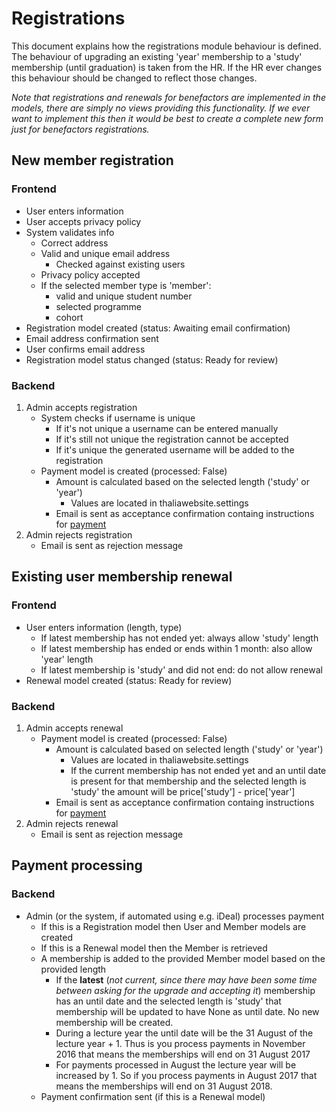 Registrations
=====

This document explains how the registrations module behaviour is defined.
The behaviour of upgrading an existing 'year' membership to a 'study' membership (until graduation) is taken from the HR. If the HR ever changes this behaviour should be changed to reflect those changes.

_Note that registrations and renewals for benefactors are implemented in the models, there are simply no views providing this functionality. If we ever want to implement this then it would be best to create a complete new form just for benefactors registrations._

## New member registration

### Frontend

- User enters information
- User accepts privacy policy
- System validates info
	- Correct address
	- Valid and unique email address
		- Checked against existing users
	- Privacy policy accepted
	- If the selected member type is 'member':
	    - valid and unique student number
	    - selected programme
	    - cohort
- Registration model created (status: Awaiting email confirmation)
- Email address confirmation sent
- User confirms email address
- Registration model status changed (status: Ready for review)

### Backend

1. Admin accepts registration
	- System checks if username is unique
		- If it's not unique a username can be entered manually
		- If it's still not unique the registration cannot be accepted
		- If it's unique the generated username will be added to the registration
	- Payment model is created (processed: False)
		- Amount is calculated based on the selected length ('study' or 'year')
			- Values are located in thaliawebsite.settings
		- Email is sent as acceptance confirmation containg instructions for [payment](#payment-processing)
2. Admin rejects registration
	- Email is sent as rejection message


## Existing user membership renewal

### Frontend

- User enters information (length, type)
	- If latest membership has not ended yet: always allow 'study' length
	- If latest membership has ended or ends within 1 month: also allow 'year' length
	- If latest membership is 'study' and did not end: do not allow renewal
- Renewal model created (status: Ready for review)

### Backend

1. Admin accepts renewal
	- Payment model is created (processed: False)
		- Amount is calculated based on selected length ('study' or 'year')
			- Values are located in thaliawebsite.settings
			- If the current membership has not ended yet and an until date is present for that membership and
			 the selected length is 'study' the amount will be price['study'] - price['year']
		- Email is sent as acceptance confirmation containg instructions for [payment](#payment-processing)
2. Admin rejects renewal
	- Email is sent as rejection message


## Payment processing

### Backend

- Admin (or the system, if automated using e.g. iDeal) processes payment
	- If this is a Registration model then User and Member models are created
	- If this is a Renewal model then the Member is retrieved
	- A membership is added to the provided Member model based on the provided length
	    - If the __latest__ (_not current, since there may have been some time between asking for the upgrade and accepting it_) membership has an until date and
			 the selected length is 'study' that membership will be updated to have None as until date. No new membership will be created.
	    - During a lecture year the until date will be the 31 August of the lecture year + 1. Thus is you process payments in November 2016 that means the memberships will end on 31 August 2017
	    - For payments processed in August the lecture year will be increased by 1. So if you process payments in August 2017 that means the memberships will end on 31 August 2018.
	- Payment confirmation sent (if this is a Renewal model)


